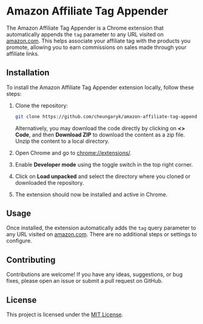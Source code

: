# Amazon Affiliate Tag Appender

The Amazon Affiliate Tag Appender is a Chrome extension that automatically appends the `tag` parameter to any URL visited on [amazon.com](https://amazon.com). This helps associate your affiliate tag with the products you promote, allowing you to earn commissions on sales made through your affiliate links.

## Installation

To install the Amazon Affiliate Tag Appender extension locally, follow these steps:

1. Clone the repository:

   ```bash
   git clone https://github.com/cheungaryk/amazon-affiliate-tag-appender.git
   ```

   Alternatively, you may download the code directly by clicking on **<> Code**, and then **Download ZIP** to download the content as a zip file. Unzip the content to a local directory.
2. Open Chrome and go to [chrome://extensions/](chrome://extensions/).
3. Enable **Developer mode** using the toggle switch in the top right corner.
4. Click on **Load unpacked** and select the directory where you cloned or downloaded the repository.
5. The extension should now be installed and active in Chrome.

## Usage

Once installed, the extension automatically adds the `tag` query parameter to any URL visited on [amazon.com](https://amazon.com). There are no additional steps or settings to configure.

## Contributing

Contributions are welcome! If you have any ideas, suggestions, or bug fixes, please open an issue or submit a pull request on GitHub.

## License

This project is licensed under the [MIT License](https://mit-license.org/).
